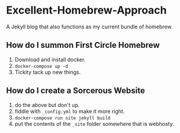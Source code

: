 # Excellent-Homebrew-Approach

A Jekyll blog that also functions as my current bundle of homebrew.

## How do I summon First Circle Homebrew

1. Download and install docker.
1. `docker-compose up -d`
1. Tickity tack up new things.

## How do I create a Sorcerous Website

1. do the above but don't up.
1. fiddle with `_config.yml` to make it more right.
1. `docker-compose run site jekyll build`
1. put the contents of the `_site` folder somewhere that is webhosty.
